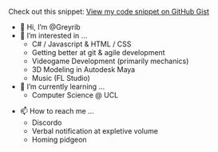 <!--- <iframe src="https://gist.github.com/username/greetings-gist.js" width="100%" height="300px"></iframe> --->
Check out this snippet: [View my code snippet on GitHub Gist](https://gist.github.com/username/gistid)


- 👋 Hi, I’m @Greyrib
- 👀 I’m interested in ...
  - C# / Javascript & HTML / CSS
  - Getting better at git & agile development
  - Videogame Development (primarily mechanics)
  - 3D Modeling in Autodesk Maya
  - Music (FL Studio)
- 🌱 I’m currently learning ...
  - Computer Science @ UCL
<!-- - 💞️ I’m looking to collaborate on ... -->
- 📫 How to reach me ...
  - Discordo
  - Verbal notification at expletive volume
  - Homing pidgeon

<!---
Greyrib/Greyrib is a ✨ special ✨ repository because its `README.md` (this file) appears on your GitHub profile.
You can click the Preview link to take a look at your changes.
--->
